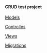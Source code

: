 #### CRUD test project
[Models](https://github.com/tyrinand1/CRUD_laravel_project/tree/master/app)

[Controlles](https://github.com/tyrinand1/CRUD_laravel_project/tree/master/app/Http/Controllers)

[Views](https://github.com/tyrinand1/CRUD_laravel_project/tree/master/resources/views)

[Migrations](https://github.com/tyrinand1/CRUD_laravel_project/tree/master/database/migrations)
